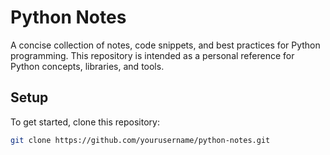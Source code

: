 # Python Notes

A concise collection of notes, code snippets, and best practices for Python programming. This repository is intended as a personal reference for Python concepts, libraries, and tools.

## Setup

To get started, clone this repository:

```bash
git clone https://github.com/yourusername/python-notes.git

